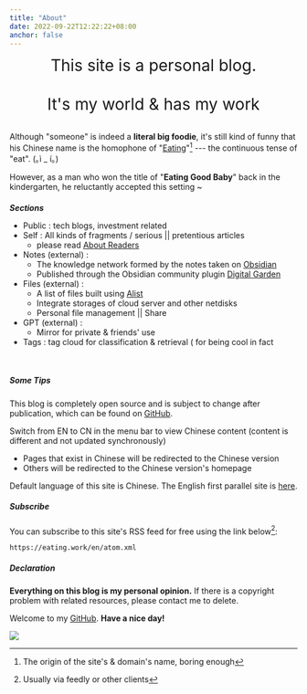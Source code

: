 ```yaml
---
title: "About"
date: 2022-09-22T12:22:22+08:00
anchor: false
---
```


<center><span style="font-size:28px">This site is a personal blog.   <br><br>It's my world & has my work</span></center>

<br>

Although "someone" is indeed a **literal big foodie**, it's still kind of funny that his Chinese name is the homophone of  "<u>Eating</u>"[^1] --- the continuous tense of "eat".  <span style="white-space: nowrap;">(｡ì _ í｡)</span>

However, as a man who won the title of "**Eating Good Baby**" back in the kindergarten, he reluctantly accepted this setting ~

##### Sections 

- Public : tech blogs, investment related 
- Self : All kinds of fragments / serious || pretentious articles
	- please read [About Readers](https://alex.liu.xyz/useless/about-readers/)
- Notes (external) : 
	- The knowledge network formed by the notes taken on <a href="https://obsidian.md/" target="_blank">Obsidian</a>
	- Published through the Obsidian community plugin <a href="https://github.com/oleeskild/obsidian-digital-garden" target="_blank">Digital Garden</a>
- Files (external) : 
	- A list of files built using <a href="https://alist.nn.ci/" target="_blank">Alist</a>
	- Integrate storages of cloud server and other netdisks
	- Personal file management || Share
- GPT (external) : 
	- Mirror for private & friends' use
- Tags : tag cloud for classification & retrieval ( for being cool in fact

<br>

##### Some Tips
 This blog is completely open source and is subject to change after publication, which can be found on <a href="https://github.com/AlexLiu2022/blog" target="_blank">GitHub</a>.

Switch from EN to CN in the menu bar to view Chinese content (content is different and not updated synchronously)

- Pages that exist in Chinese  will be redirected to the Chinese version
- Others will be redirected to the Chinese version's homepage

Default language of this site is Chinese. The English first parallel site is <a href="https://alex.liu.xyz" target="_blank">here</a>.

##### Subscribe 
You can subscribe to this site's RSS feed for free using the link below[^2]:

```url
https://eating.work/en/atom.xml
```

##### Declaration

**Everything on this blog is my personal opinion.** If there is a copyright problem with related resources, please contact me to delete.<br>

Welcome to my <a href="https://github.com/AlexLiu2022" target="_blank">GitHub</a>. **Have a nice day!**

![](https://cdn.jsdelivr.net/gh/AlexLiu2022/resources/img/cloud.jpg)

[^1]: The origin of the site's & domain's name, boring enough
[^2]: Usually via feedly or other clients



<style>
h1{
  margin: 0 !important;
}
.post-body {
margin-top: 3em !important;
}
#main {
	padding-top: 88px;
}
#sections{
margin-bottom :10px !important;
}
</style>

<script>
let title = document.querySelector('h1.post-title.p-name');
title.remove();
</script>